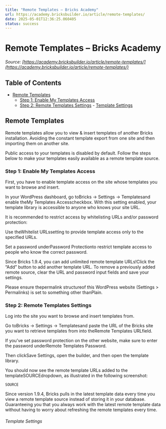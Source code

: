 ```yaml
---
title: "Remote Templates – Bricks Academy"
url: https://academy.bricksbuilder.io/article/remote-templates/
date: 2025-05-01T12:36:25.060405
status: success
---
```


# Remote Templates – Bricks Academy

*Source: [https://academy.bricksbuilder.io/article/remote-templates/](https://academy.bricksbuilder.io/article/remote-templates/)*

## Table of Contents

- [Remote Templates](#remote-templates)
  - [Step 1: Enable My Templates Access](#step-1-enable-my-templates-access)
  - [Step 2: Remote Templates Settings](#step-2-remote-templates-settings)
        - [Template Settings](#template-settings)

## Remote Templates

Remote templates allow you to view & insert templates of another Bricks installation. Avoiding the constant template export from one site and then importing them on another site.

Public access to your templates is disabled by default. Follow the steps below to make your templates easily available as a remote template source.

### Step 1: Enable My Templates Access

First, you have to enable template access on the site whose templates you want to browse and insert.

In your WordPress dashboard, go toBricks → Settings → Templatesand enable theMy Templates Accesscheckbox. With this setting enabled, your template library is accessible to anyone who knows your site URL.

It is recommended to restrict access by whitelisting URLs and/or password protection:

Use theWhitelist URLssetting to provide template access only to the specified URLs.

Set a password underPassword Protectionto restrict template access to people who know the correct password.

Since Bricks 1.9.4, you can add unlimited remote template URLs!Click the “Add” button to add another template URL. To remove a previously added remote source, clear the URL and password input fields and save your settings.

Please ensure thepermalink structureof this WordPress website (Settings > Permalinks) is set to something other thanPlain.

### Step 2: Remote Templates Settings

Log into the site you want to browse and insert templates from.

Go toBricks → Settings → Templatesand paste the URL of the Bricks site you want to retrieve templates from into theRemote Templates URLfield.

If you’ve set password protection on the other website, make sure to enter the password underRemote Templates Password.

Then clickSave Settings, open the builder, and then open the template library.

You should now see the remote template URLs added to the templateSOURCEdropdown, as illustrated in the following screenshot:

`SOURCE`

Since version 1.9.4, Bricks pulls in the latest template data every time you view a remote template source instead of storing it in your database. Guaranteeing you that you always work with the latest remote template data without having to worry about refreshing the remote templates every time.

###### Template Settings

